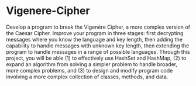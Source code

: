# Vigenere-Cipher
Develop a program to break the Vigenère Cipher, a more complex version of the Caesar Cipher. 
Improve your program in three stages: first decrypting messages where you know the language and key length, 
then adding the capability to handle messages with unknown key length, 
then extending the program to handle messages in a range of possible languages. 
Through this project, you will be able 
(1) to effectively use HashSet and HashMap, 
(2) to expand an algorithm from solving a simpler problem to handle broader, more complex problems, and 
(3) to design and modify program code involving a more complex collection of classes, methods, and data.
